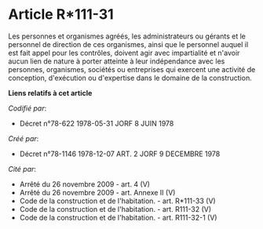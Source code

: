 # Article R*111-31

Les personnes et organismes agréés, les administrateurs ou gérants et le personnel de direction de ces organismes, ainsi que
le personnel auquel il est fait appel pour les contrôles, doivent agir avec impartialité et n'avoir aucun lien de nature à
porter atteinte à leur indépendance avec les personnes, organismes, sociétés ou entreprises qui exercent une activité de
conception, d'exécution ou d'expertise dans le domaine de la construction.

**Liens relatifs à cet article**

_Codifié par_:

  - Décret n°78-622 1978-05-31 JORF 8 JUIN 1978

_Créé par_:

  - Décret n°78-1146 1978-12-07 ART. 2 JORF 9 DECEMBRE 1978

_Cité par_:

  - Arrêté du 26 novembre 2009 - art. 4 (V)
  - Arrêté du 26 novembre 2009 - art. Annexe II (V)
  - Code de la construction et de l'habitation. - art. R*111-33 (V)
  - Code de la construction et de l'habitation. - art. R111-32 (V)
  - Code de la construction et de l'habitation. - art. R111-32-1 (V)

